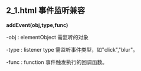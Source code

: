 ## 2_1.html 事件监听兼容

**addEvent(obj,type,func)**

-obj : elementObject 需监听的对象

-type : listener type 需监听事件类型，如"click","blur"。

-func : function 事件触发执行的回调函数。
